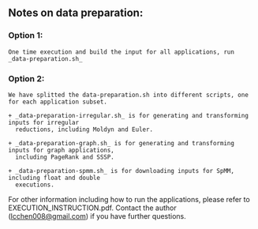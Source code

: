 ## Notes on data preparation:

### Option 1: 
    One time execution and build the input for all applications, run _data-preparation.sh_ 

### Option 2: 
    We have splitted the data-preparation.sh into different scripts, one for each application subset.

    + _data-preparation-irregular.sh_ is for generating and transforming inputs for irregular
      reductions, including Moldyn and Euler.

    + _data-preparation-graph.sh_ is for generating and transforming inputs for graph applications,
      including PageRank and SSSP.

    + _data-preparation-spmm.sh_ is for downloading inputs for SpMM, including float and double
      executions.

   For other information including how to run the applications, please refer to EXECUTION_INSTRUCTION.pdf.
   Contact the author (lcchen008@gmail.com) if you have further questions.
